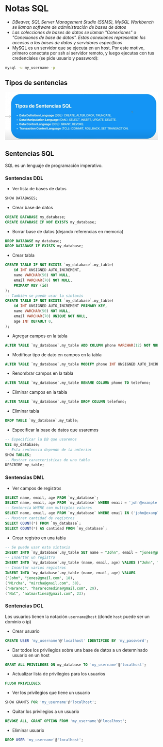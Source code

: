 # Notas SQL
- _DBeaver, SQL Server Management Studio (SSMS), MySQL Workbench se llaman software de administración de bases de datos_
- _Las colecciones de bases de datos se llaman "Conexiones" o "Conexiones de base de datos". Estas conexiones representan los accesos a las bases de datos y servidores específicos_
- MySQL es un servidor que se ejecuta en un host. Por este motivo, primero conectate por ssh al servidor remoto, y luego ejecutas con tus credenciales (se pide usuario y password):
```bash
mysql -u my_username -p
```

## Tipos de sentencias
![Alt text](./assets/img/image.png)

## Sentencias SQL
SQL es un lenguaje de programación imperativo.

### Sentencias DDL
- Ver lista de bases de datos
```sql
SHOW DATABASES;
```
- Crear base de datos
```sql
CREATE DATABASE my_database;
CREATE DATABASE IF NOT EXISTS my_database;
```
- Borrar base de datos (dejando referencias en memoria)
```sql
DROP DATABASE my_database;
DROP DATABASE IF EXISTS my_database;
```
- Crear tabla
```sql
CREATE TABLE IF NOT EXISTS `my_database`.my_table(
    id INT UNSIGNED AUTO_INCREMENT,
    name VARCHAR(50) NOT NULL,
    email VARCHAR(70) NOT NULL,
    PRIMARY KEY (id)
);
-- También se puede usar la sintaxis
CREATE TABLE IF NOT EXISTS `my_database`.my_table(
    id INT UNSIGNED AUTO_INCREMENT PRIMARY KEY,
    name VARCHAR(50) NOT NULL,
    email VARCHAR(70) UNIQUE NOT NULL,
    age INT DEFAULT 0,
);
```
- Agregar campos en la tabla
```sql
ALTER TABLE `my_database`.my_table ADD COLUMN phone VARCHAR(12) NOT NULL;
```
- Modificar tipo de dato en campos en la tabla
```sql
ALTER TABLE `my_database`.my_table MODIFY phone INT UNSIGNED AUTO_INCREMENT NOT NULL;
```
- Renombrar campos en la tabla
```sql
ALTER TABLE `my_database`.my_table RENAME COLUMN phone TO telefono;
```
- Eliminar campos en la tabla
```sql
ALTER TABLE `my_database`.my_table DROP COLUMN telefono;
```
- Eliminar tabla
```sql
DROP TABLE `my_database`.my_table;
```
- Especificar la base de datos que usaremos
```sql
-- Especificar la DB que usaremos
USE my_database;
-- Esta sentencia depende de la anterior
SHOW TABLES;
-- Mostrar caracteristicas de una tabla
DESCRIBE my_table;
```

### Sentencias DML
- Ver campos de registros
```sql
SELECT name, email, age FROM `my_database`;
SELECT name, email, age FROM `my_database` WHERE email = 'john@example.com' AND age = 18;
-- Sentencia WHERE con multiples valores
SELECT name, email, age FROM `my_database` WHERE email IN ('john@example.com', 'john@outlook.com');
-- Mostrar cantidad de registros
SELECT COUNT(*) FROM `my_database`;
SELECT COUNT(*) AS cantidad FROM `my_database`;
```
- Crear registro en una tabla
```sql
-- Se puede usar esta sintaxis
INSERT INTO `my_database`.my_table SET name = "John", email = "jones@gmail.com", edad = 18;
-- Insertar un registro
INSERT INTO `my_database`.my_table (name, email, age) VALUES ("John", "jones@gmail.com", 18);
-- Insertar varios registros
INSERT INTO `my_database`.my_table (name, email, age) VALUES 
("John", "jones@gmail.com", 18),
("Mircha", "mircha@gmail.com", 38),
("Hararec", "hararecmedina@gmail.com", 29),
("Nat", "natmartinez@gmail.com", 23);
```

### Sentencias DCL
Los usuarios tienen la notación `username@host` (donde `host` puede ser un dominio o ip)

- Crear usuario
```sql
CREATE USER 'my_username'@'localhost' IDENTIFIED BY 'my_password';
```

- Dar todos los privilegios sobre una base de datos a un determinado usuario en un host
```sql
GRANT ALL PRIVILEGES ON my_database TO 'my_username'@'localhost';
```

- Actualizar lista de privilegios para los usuarios
```sql
FLUSH PRIVILEGES;
```
- Ver los privilegios que tiene un usuario
```sql
SHOW GRANTS FOR 'my_username'@'localhost';
```
- Quitar los privilegios a un usuario
```sql
REVOKE ALL, GRANT OPTION FROM 'my_username'@'localhost';
```
- Eliminar usuario
```sql
DROP USER 'my_username'@'localhost';
```
